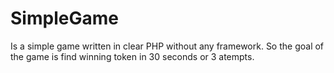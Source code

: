 # SimpleGame

Is a simple game written in clear PHP without any framework. So the goal of the game is find winning token in 30 seconds or 3 atempts.
